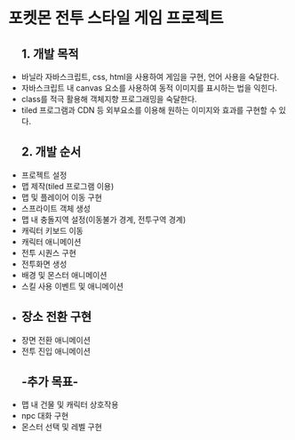 <h1>포켓몬 전투 스타일 게임 프로젝트</h1>
<ul>
  <h2>1. 개발 목적</h2>
  <li>바닐라 자바스크립트, css, html을 사용하여 게임을 구현, 언어 사용을 숙달한다.</li>
    <li>자바스크립트 내 canvas 요소를 사용하여 동적 이미지를 표시하는 법을 익힌다.</li>
    <li>class를 적극 활용해 객체지향 프로그래밍을 숙달한다.</li>
    <li>tiled 프로그램과 CDN 등 외부요소를 이용해 원하는 이미지와 효과를 구현할 수 있다.</li>
</ul>
<ul>
  <h2>2. 개발 순서</h2>
    <li>
    프로젝트 설정
  </li>
  <li>
    맵 제작(tiled 프로그램 이용)
  </li>
  
  <li>
    맵 및 플레이어 이동 구현
      <li>스프라이트 객체 생성</li>
      <li>맵 내 충돌지역 설정(이동불가 경계, 전투구역 경계)</li>
      <li>캐릭터 키보드 이동</li>
      <li>캐릭터 애니메이션 </li>
  </li>
  <li>
    전투 시퀀스 구현
    <li>전투화면 생성</li>
     <li>배경 및 몬스터 애니메이션</li>
     <li>스킬 사용 이벤트 및 애니메이션</li>
  </li>
  <li>
    <h2>장소 전환 구현
</h2>    
    <li>장면 전환 애니메이션</li>
    <li>전투 진입 애니메이션</li>
  </li>
</ul>

<ul>
  <h2>-추가 목표-</h2>
  <li>
    맵 내 건물 및 캐릭터 상호작용
  </li>
  <li>
    npc 대화 구현
  </li>
  <li>
    몬스터 선택 및 레벨 구현
  </li>
  
</ul>




